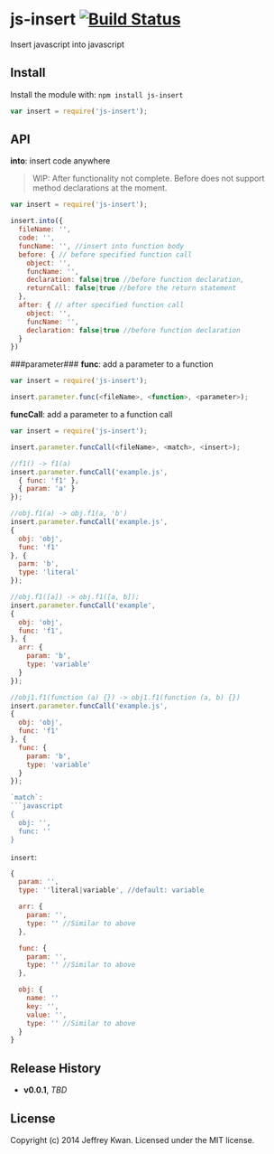# js-insert [![Build Status](https://travis-ci.org/jeffreykwan/js-insert.svg?branch=master)](https://travis-ci.org/jeffreykwan/js-insert)

Insert javascript into javascript

## Install
Install the module with: `npm install js-insert`

```javascript
var insert = require('js-insert');
```

## API
**into**: insert code anywhere
> WIP: After functionality not complete. Before does not support method declarations at the moment.

```javascript
var insert = require('js-insert');

insert.into({
  fileName: '',
  code: '',
  funcName: '', //insert into function body
  before: { // before specified function call
    object: '',
    funcName: '',
    declaration: false|true //before function declaration,
    returnCall: false|true //before the return statement
  },
  after: { // after specified function call
    object: '',
    funcName: '',
    declaration: false|true //before function declaration
  }
})
```

###parameter###
**func**: add a parameter to a function
```javascript
var insert = require('js-insert');

insert.parameter.func(<fileName>, <function>, <parameter>);
```

**funcCall**: add a parameter to a function call
```javascript
var insert = require('js-insert');

insert.parameter.funcCall(<fileName>, <match>, <insert>);

//f1() -> f1(a)
insert.parameter.funcCall('example.js', 
  { func: 'f1' }, 
  { param: 'a' }
});

//obj.f1(a) -> obj.f1(a, 'b')
insert.parameter.funcCall('example.js', 
{
  obj: 'obj',
  func: 'f1'
}, {
  parm: 'b',
  type: 'literal'
});

//obj.f1([a]) -> obj.f1([a, b]);
insert.parameter.funcCall('example', 
{  
  obj: 'obj',
  func: 'f1',
}, {
  arr: {
    param: 'b',
    type: 'variable'
  }
});

//obj1.f1(function (a) {}) -> obj1.f1(function (a, b) {})
insert.parameter.funcCall('example.js', 
{
  obj: 'obj',
  func: 'f1'
}, {
  func: {
    param: 'b',
    type: 'variable'
  }
});

`match`:
```javascript
{
  obj: '',
  func: ''
}
```

`insert`:
```javascript
{
  param: '',
  type: ''literal|variable', //default: variable

  arr: {
    param: '',
    type: '' //Similar to above
  },

  func: {
    param: '',
    type: '' //Similar to above
  },

  obj: {
    name: ''
    key: '',
    value: '',
    type: '' //Similar to above
  }
}
```

## Release History
- **v0.0.1**, *TBD*

## License
Copyright (c) 2014 Jeffrey Kwan. Licensed under the MIT license.
